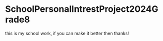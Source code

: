 # SchoolPersonalIntrestProject2024Grade8
this is my school work, if you can make it better then thanks!
